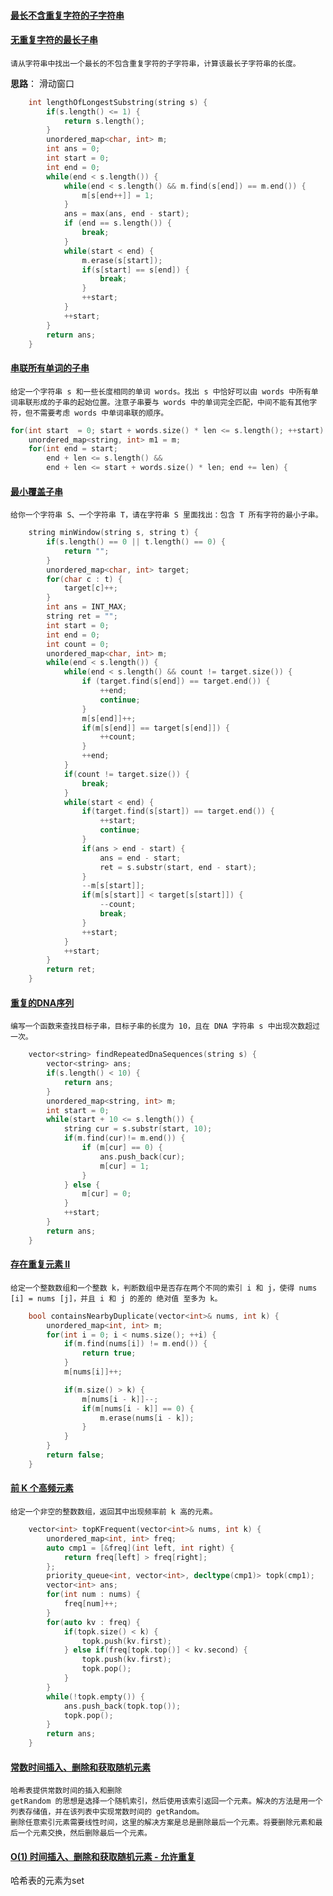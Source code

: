 
#### [最长不含重复字符的子字符串](https://leetcode-cn.com/problems/zui-chang-bu-han-zhong-fu-zi-fu-de-zi-zi-fu-chuan-lcof/)
#### [无重复字符的最长子串](https://leetcode-cn.com/problems/longest-substring-without-repeating-characters/)

`请从字符串中找出一个最长的不包含重复字符的子字符串，计算该最长子字符串的长度。`

**思路**： 滑动窗口

```cpp
    int lengthOfLongestSubstring(string s) {
        if(s.length() <= 1) {
            return s.length();
        }
        unordered_map<char, int> m;
        int ans = 0;
        int start = 0;
        int end = 0;
        while(end < s.length()) {
            while(end < s.length() && m.find(s[end]) == m.end()) {
                m[s[end++]] = 1;
            }
            ans = max(ans, end - start);
            if (end == s.length()) {
                break;
            }
            while(start < end) {
                m.erase(s[start]);
                if(s[start] == s[end]) {
                    break;
                }
                ++start;
            }
            ++start;
        }
        return ans;
    }
```

#### [串联所有单词的子串](https://leetcode-cn.com/problems/substring-with-concatenation-of-all-words/)

`给定一个字符串 s 和一些长度相同的单词 words。找出 s 中恰好可以由 words 中所有单词串联形成的子串的起始位置。注意子串要与 words 中的单词完全匹配，中间不能有其他字符，但不需要考虑 words 中单词串联的顺序。`

```cpp
for(int start  = 0; start + words.size() * len <= s.length(); ++start) {
    unordered_map<string, int> m1 = m;
    for(int end = start; 
        end + len <= s.length() && 
        end + len <= start + words.size() * len; end += len) {
```

#### [最小覆盖子串](https://leetcode-cn.com/problems/minimum-window-substring/)

`给你一个字符串 S、一个字符串 T，请在字符串 S 里面找出：包含 T 所有字符的最小子串。`

```cpp
    string minWindow(string s, string t) {
        if(s.length() == 0 || t.length() == 0) {
            return "";
        }
        unordered_map<char, int> target;
        for(char c : t) {
            target[c]++;
        }
        int ans = INT_MAX;
        string ret = "";
        int start = 0;
        int end = 0;
        int count = 0;
        unordered_map<char, int> m;
        while(end < s.length()) {
            while(end < s.length() && count != target.size()) {
                if (target.find(s[end]) == target.end()) {
                    ++end;
                    continue;
                }
                m[s[end]]++; 
                if(m[s[end]] == target[s[end]]) {
                    ++count;
                }
                ++end;
            }
            if(count != target.size()) {
                break;
            }
            while(start < end) {
                if(target.find(s[start]) == target.end()) {
                    ++start;
                    continue;
                }
                if(ans > end - start) {
                    ans = end - start;
                    ret = s.substr(start, end - start);
                }
                --m[s[start]];
                if(m[s[start]] < target[s[start]]) {
                    --count;
                    break;
                }
                ++start;
            }
            ++start;
        }
        return ret;
    }
```

#### [重复的DNA序列](https://leetcode-cn.com/problems/repeated-dna-sequences/)

`编写一个函数来查找目标子串，目标子串的长度为 10，且在 DNA 字符串 s 中出现次数超过一次。`

```cpp
    vector<string> findRepeatedDnaSequences(string s) {
        vector<string> ans;
        if(s.length() < 10) {
            return ans;
        }
        unordered_map<string, int> m;
        int start = 0;
        while(start + 10 <= s.length()) {
            string cur = s.substr(start, 10);
            if(m.find(cur)!= m.end()) {
                if (m[cur] == 0) {
                    ans.push_back(cur);
                    m[cur] = 1;
                }
            } else {
                m[cur] = 0;
            }
            ++start;
        }
        return ans;
    }
```

#### [存在重复元素 II](https://leetcode-cn.com/problems/contains-duplicate-ii/)

`给定一个整数数组和一个整数 k，判断数组中是否存在两个不同的索引 i 和 j，使得 nums [i] = nums [j]，并且 i 和 j 的差的 绝对值 至多为 k。`

```cpp
    bool containsNearbyDuplicate(vector<int>& nums, int k) {
        unordered_map<int, int> m;
        for(int i = 0; i < nums.size(); ++i) {
            if(m.find(nums[i]) != m.end()) {
                return true;
            }
            m[nums[i]]++;

            if(m.size() > k) {
                m[nums[i - k]]--;
                if(m[nums[i - k]] == 0) {
                    m.erase(nums[i - k]);
                }
            }
        }
        return false;
    }
```

#### [前 K 个高频元素](https://leetcode-cn.com/problems/top-k-frequent-elements/)

`给定一个非空的整数数组，返回其中出现频率前 k 高的元素。`

```cpp
    vector<int> topKFrequent(vector<int>& nums, int k) {  
        unordered_map<int, int> freq;
        auto cmp1 = [&freq](int left, int right) {
            return freq[left] > freq[right];
        };
        priority_queue<int, vector<int>, decltype(cmp1)> topk(cmp1);
        vector<int> ans;
        for(int num : nums) {
            freq[num]++; 
        }
        for(auto kv : freq) {
            if(topk.size() < k) {
                topk.push(kv.first);
            } else if(freq[topk.top()] < kv.second) {
                topk.push(kv.first);
                topk.pop();
            }
        }
        while(!topk.empty()) {
            ans.push_back(topk.top());
            topk.pop();
        }
        return ans;
    }
```

#### [常数时间插入、删除和获取随机元素](https://leetcode-cn.com/problems/insert-delete-getrandom-o1/)

```
哈希表提供常数时间的插入和删除
getRandom 的思想是选择一个随机索引，然后使用该索引返回一个元素。解决的方法是用一个列表存储值，并在该列表中实现常数时间的 getRandom。
删除任意索引元素需要线性时间，这里的解决方案是总是删除最后一个元素。将要删除元素和最后一个元素交换，然后删除最后一个元素。
```

#### [O(1) 时间插入、删除和获取随机元素 - 允许重复](https://leetcode-cn.com/problems/insert-delete-getrandom-o1-duplicates-allowed/)

哈希表的元素为set
